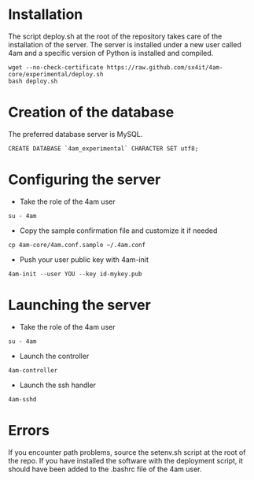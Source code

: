 # Installation

The script deploy.sh at the root of the repository takes care of the installation of the server.
The server is installed under a new user called 4am and a specific version of Python is installed and compiled.

```
wget --no-check-certificate https://raw.github.com/sx4it/4am-core/experimental/deploy.sh
bash deploy.sh
```

# Creation of the database
The preferred database server is MySQL.

```
CREATE DATABASE `4am_experimental` CHARACTER SET utf8;
```

# Configuring the server

* Take the role of the 4am user
```
su - 4am
```

* Copy the sample confirmation file and customize it if needed
```
cp 4am-core/4am.conf.sample ~/.4am.conf
```

* Push your user public key with 4am-init
```
4am-init --user YOU --key id-mykey.pub
```

# Launching the server
* Take the role of the 4am user
```
su - 4am
```

* Launch the controller
```
4am-controller
```

* Launch the ssh handler
```
4am-sshd
```

# Errors

If you encounter path problems, source the setenv.sh script at the root of the repo.
If you have installed the software with the deployment script, it should have been added to the .bashrc file of the 4am user.
